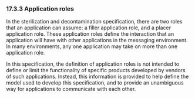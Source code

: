 ### 17.3.3 Application roles

In the sterilization and decontamination specification, there are two roles that an application can assume: a filler application role, and a placer application role. These application roles define the interaction that an application will have with other applications in the messaging environment. In many environments, any one application may take on more than one application role.

In this specification, the definition of application roles is not intended to define or limit the functionality of specific products developed by vendors of such applications. Instead, this information is provided to help define the model used to develop this specification, and to provide an unambiguous way for applications to communicate with each other.
